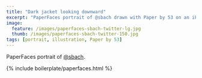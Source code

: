 ```yaml
---
title: "Dark jacket looking downward"
excerpt: "PaperFaces portrait of @sbach drawn with Paper by 53 on an iPad."
image: 
  feature: /images/paperfaces-sbach-twitter-lg.jpg
  thumb: /images/paperfaces-sbach-twitter-150.jpg
tags: [portrait, illustration, Paper by 53]
---
```


PaperFaces portrait of [@sbach](http://twitter.com/sbach).

{% include boilerplate/paperfaces.html %}